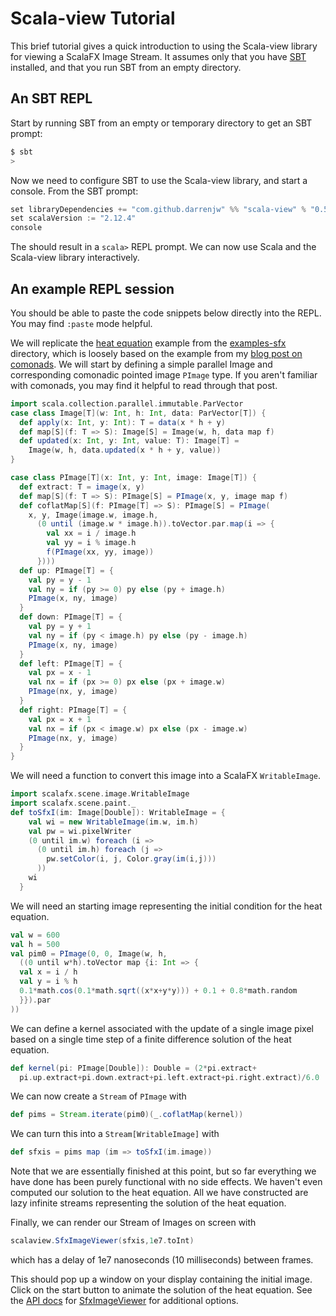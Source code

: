 # Scala-view Tutorial

This brief tutorial gives a quick introduction to using the Scala-view library for viewing a ScalaFX Image Stream. It assumes only that you have [SBT](https://www.scala-sbt.org/) installed, and that you run SBT from an empty directory.

## An SBT REPL

Start by running SBT from an empty or temporary directory to get an SBT prompt:
```bash
$ sbt
>
```
Now we need to configure SBT to use the Scala-view library, and start a console. From the SBT prompt:
```scala
set libraryDependencies += "com.github.darrenjw" %% "scala-view" % "0.5"
set scalaVersion := "2.12.4"
console
```
The should result in a `scala>` REPL prompt. We can now use Scala and the Scala-view library interactively.

## An example REPL session

You should be able to paste the code snippets below directly into the REPL. You may find `:paste` mode helpful.

We will replicate the [heat equation](https://en.wikipedia.org/wiki/Heat_equation) example from the [examples-sfx](../examples-sfx/) directory, which is loosely based on the example from my [blog post on comonads](https://darrenjw.wordpress.com/2018/01/22/comonads-for-scientific-and-statistical-computing-in-scala/). We will start by defining a simple parallel Image and corresponding comonadic pointed image `PImage` type. If you aren't familiar with comonads, you may find it helpful to read through that post.

```scala
import scala.collection.parallel.immutable.ParVector
case class Image[T](w: Int, h: Int, data: ParVector[T]) {
  def apply(x: Int, y: Int): T = data(x * h + y)
  def map[S](f: T => S): Image[S] = Image(w, h, data map f)
  def updated(x: Int, y: Int, value: T): Image[T] =
    Image(w, h, data.updated(x * h + y, value))
}

case class PImage[T](x: Int, y: Int, image: Image[T]) {
  def extract: T = image(x, y)
  def map[S](f: T => S): PImage[S] = PImage(x, y, image map f)
  def coflatMap[S](f: PImage[T] => S): PImage[S] = PImage(
    x, y, Image(image.w, image.h,
      (0 until (image.w * image.h)).toVector.par.map(i => {
        val xx = i / image.h
        val yy = i % image.h
        f(PImage(xx, yy, image))
      })))
  def up: PImage[T] = {
    val py = y - 1
    val ny = if (py >= 0) py else (py + image.h)
    PImage(x, ny, image)
  }
  def down: PImage[T] = {
    val py = y + 1
    val ny = if (py < image.h) py else (py - image.h)
    PImage(x, ny, image)
  }
  def left: PImage[T] = {
    val px = x - 1
    val nx = if (px >= 0) px else (px + image.w)
    PImage(nx, y, image)
  }
  def right: PImage[T] = {
    val px = x + 1
    val nx = if (px < image.w) px else (px - image.w)
    PImage(nx, y, image)
  }
}
```

We will need a function to convert this image into a ScalaFX `WritableImage`.

```scala
import scalafx.scene.image.WritableImage
import scalafx.scene.paint._
def toSfxI(im: Image[Double]): WritableImage = {
    val wi = new WritableImage(im.w, im.h)
    val pw = wi.pixelWriter
    (0 until im.w) foreach (i =>
      (0 until im.h) foreach (j =>
        pw.setColor(i, j, Color.gray(im(i,j)))
      ))
    wi
  }
```

We will need an starting image representing the initial condition for the heat equation.

```scala
val w = 600
val h = 500
val pim0 = PImage(0, 0, Image(w, h,
  ((0 until w*h).toVector map {i: Int => {
  val x = i / h
  val y = i % h
  0.1*math.cos(0.1*math.sqrt((x*x+y*y))) + 0.1 + 0.8*math.random
  }}).par
))
```

We can define a kernel associated with the update of a single image pixel based on a single time step of a finite difference solution of the heat equation.

```scala
def kernel(pi: PImage[Double]): Double = (2*pi.extract+
  pi.up.extract+pi.down.extract+pi.left.extract+pi.right.extract)/6.0
```

We can now create a `Stream` of `PImage` with

```scala
def pims = Stream.iterate(pim0)(_.coflatMap(kernel))
```

We can turn this into a `Stream[WritableImage]` with

```scala
def sfxis = pims map (im => toSfxI(im.image))
```

Note that we are essentially finished at this point, but so far everything we have done has been purely functional with no side effects. We haven't even computed our solution to the heat equation. All we have constructed are lazy infinite streams representing the solution of the heat equation.

Finally, we can render our Stream of Images on screen with

```scala
scalaview.SfxImageViewer(sfxis,1e7.toInt)
```

which has a delay of 1e7 nanoseconds (10 milliseconds) between frames.

This should pop up a window on your display containing the initial image. Click on the start button to animate the solution of the heat equation. See the [API docs](https://darrenjw.github.io/scala-view/api/scalaview/) for [SfxImageViewer](https://darrenjw.github.io/scala-view/api/scalaview/SfxImageViewer.html) for additional options.

